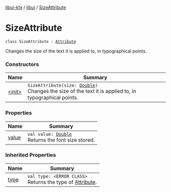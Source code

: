 [libui-ktx](../../index.md) / [libui](../index.md) / [SizeAttribute](./index.md)

# SizeAttribute

`class SizeAttribute : `[`Attribute`](../-attribute/index.md)

Changes the size of the text it is applied to, in typographical points.

### Constructors

| Name | Summary |
|---|---|
| [&lt;init&gt;](-init-.md) | `SizeAttribute(size: `[`Double`](https://kotlinlang.org/api/latest/jvm/stdlib/kotlin/-double/index.html)`)`<br>Changes the size of the text it is applied to, in typographical points. |

### Properties

| Name | Summary |
|---|---|
| [value](value.md) | `val value: `[`Double`](https://kotlinlang.org/api/latest/jvm/stdlib/kotlin/-double/index.html)<br>Returns the font size stored. |

### Inherited Properties

| Name | Summary |
|---|---|
| [type](../-attribute/type.md) | `val type: <ERROR CLASS>`<br>Returns the type of [Attribute](../-attribute/index.md). |
